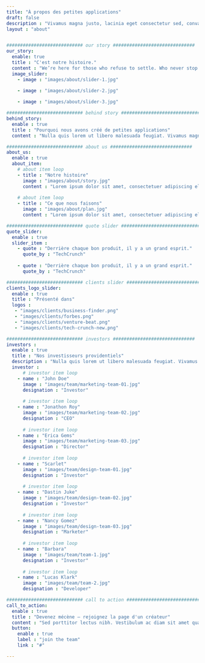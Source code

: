 ```yaml
---
title: "À propos des petites applications"
draft: false
description : "Vivamus magna justo, lacinia eget consectetur sed, convallis at tellus. Vivamus magna justo, lacinia eget consectetur sed, convallis at tellus. Cras ultricies ligula sed magna dictum porta."
layout : "about" 


############################ our story ##############################
our_story:
  enable: true
  title : "C'est notre histoire."
  content : "We’re here for those who refuse to settle. Who never stop moving forwards. Who continue to search for new ideas and better experiences in everything they do. Because today’s hyper-connected world deserves a financial partner just as progressive.One that adapts to your needs, gives you control and constantly pushes you into new exciting spaces."
  image_slider:
    - image : "images/about/slider-1.jpg"

    - image : "images/about/slider-2.jpg"
      
    - image : "images/about/slider-3.jpg"

############################ behind story ##############################
behind_story:
  enable : true
  title : "Pourquoi nous avons créé de petites applications"
  content : "Nulla quis lorem ut libero malesuada feugiat. Vivamus magna justo, lacinia eget consectetur sed, convallis at tellus. Nulla quis lorem ut libero malesuada feugiat. Praesent sapien massa, convallis a pellentesque nec, egestas non nisi. Proin eget tortor risus. Proin eget tortor risus. Proin eget tortor risus. Nulla quis lorem ut libero malesuada feugiat. Vestibulum ac diam sit amet quam vehicula elementum sed sit amet dui. Vivamus suscipit tortor eget felis porttitor volutpat."

############################ about us ##############################
about_us:
  enable : true
  about_item:
    # about item loop
    - title : "Notre histoire"
      image : "images/about/story.jpg"
      content : "Lorem ipsum dolor sit amet, consectetuer adipiscing elit. Aenean commodo ligula eget dolor. Aenean massa. Cum sociis natoque penatibus et magnis dis parturient montes, nascetur ridiculus mus. Nulla consequat massa.Donec pede justo, fringilla vel, aliquet nec, vulputate eget, arcu."
      
    # about item loop
    - title : "Ce que nous faisons"
      image : "images/about/plan.jpg"
      content : "Lorem ipsum dolor sit amet, consectetuer adipiscing elit. Aenean commodo ligula eget dolor. Aenean massa. Cum sociis natoque penatibus et magnis dis parturient montes, nascetur ridiculus mus. Nulla consequat massa.Donec pede justo, fringilla vel, aliquet nec, vulputate eget, arcu."

############################ quote slider ##############################
quote_slider:
  enable : true
  slider_item : 
    - quote : "Derrière chaque bon produit, il y a un grand esprit."
      quote_by : "TechCrunch"
      
    - quote : "Derrière chaque bon produit, il y a un grand esprit."
      quote_by : "TechCrunch"

############################ clients slider ##############################
clients_logo_slider: 
  enable : true
  title : "Présenté dans"
  logos :
   - "images/clients/business-finder.png"
   - "images/clients/forbes.png"
   - "images/clients/venture-beat.png"
   - "images/clients/tech-crunch-new.png"

############################ investors ##############################
investors :
  enable : true
  title : "Nos investisseurs providentiels"
  description : "Nulla quis lorem ut libero malesuada feugiat. Vivamus magna justo, lacinia eget consectetur sed, convallis at tellus. Nulla quis lorem ut libero malesuada feugiat."
  investor :
      # investor item loop
    - name : "John Doe"
      image : "images/team/marketing-team-01.jpg"
      designation : "Investor"
      
      # investor item loop
    - name : "Jonathon Roy"
      image : "images/team/marketing-team-02.jpg"
      designation : "CEO"
      
      # investor item loop
    - name : "Erica Gems"
      image : "images/team/marketing-team-03.jpg"
      designation : "Director"
      
      # investor item loop
    - name : "Scarlet"
      image : "images/team/design-team-01.jpg"
      designation : "Investor"
      
      # investor item loop
    - name : "Dastin Juke"
      image : "images/team/design-team-02.jpg"
      designation : "Investor"
      
      # investor item loop
    - name : "Nancy Gomez"
      image : "images/team/design-team-03.jpg"
      designation : "Marketer"
      
      # investor item loop
    - name : "Barbara"
      image : "images/team/team-1.jpg"
      designation : "Investor"
      
      # investor item loop
    - name : "Lucas Klark"
      image : "images/team/team-2.jpg"
      designation : "Developer"

############################ call to action ##############################
call_to_action:
  enable : true
  title : "Devenez mécène – rejoignez la page d'un créateur"
  content : "Sed porttitor lectus nibh. Vestibulum ac diam sit amet quam vehicula elementum sed sit amet dui. Pellentesque in ipsum id orci porta dapibus. Curabitur non nulla sit amet nisl tempus convallis quis ac lectus."
  button:
    enable : true
    label : "join the team"
    link : "#"

---
```



